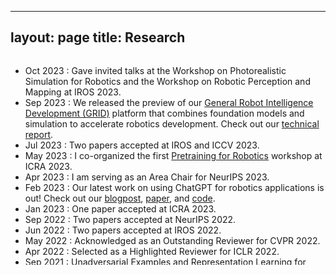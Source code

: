 
---
layout: page
title: Research
---


<div style="overflow: auto; height:250pt; width:100%;">

* Oct 2023 : Gave invited talks at the Workshop on Photorealistic Simulation for Robotics and the Workshop on Robotic Perception and Mapping at IROS 2023.
* Sep 2023 : We released the preview of our [General Robot Intelligence Development (GRID)](https://github.com/scaledfoundations/GRID-playground) platform that combines foundation models and simulation to accelerate robotics development. Check out our [technical report](https://arxiv.org/abs/2310.00887).
* Jul 2023 : Two papers accepted at IROS and ICCV 2023.
* May 2023 : I co-organized the first [Pretraining for Robotics](https://microsoft.github.io/robotics.pretraining.workshop.icra/) workshop at ICRA 2023. 
* Apr 2023 : I am serving as an Area Chair for NeurIPS 2023.
* Feb 2023 : Our latest work on using ChatGPT for robotics applications is out! Check out our [blogpost](https://aka.ms/ChatGPT-Robotics), [paper](https://www.microsoft.com/en-us/research/uploads/prod/2023/02/ChatGPT___Robotics.pdf), and [code](https://github.com/microsoft/PromptCraft-Robotics).
* Jan 2023 : One paper accepted at ICRA 2023.
* Sep 2022 : Two papers accepted at NeurIPS 2022.
* Jun 2022 : Two papers accepted at IROS 2022.
* May 2022 : Acknowledged as an Outstanding Reviewer for CVPR 2022.
* Apr 2022 : Selected as a Highlighted Reviewer for ICLR 2022.
* Sep 2021 : Unadversarial Examples and Representation Learning for Event Cameras accepted at NeurIPS 2021.
* Sep 2021 : Acknowledged as an Outstanding Reviewer at ICCV 2021.
* Feb 2021 : Adversarial Attacks on Optimization based Planners accepted at ICRA 2021.
* Sep 2020: Our paper on safe deep control policies has been selected as a finalist for the Best Paper Award on Safety, Security and Rescue Robotics at IROS 2020.
* Jul 2020: Gave a Microsoft Research webinar on AirSim and autonomous systems research.
* Mar 2020: We released AirSim Drone Racing Lab, an AirSim-based simulator aimed at enabling autonomous drone racing research.
* Dec 2019: Game of Drones, a simulated autonomous drone racing competition hosted by our group took place at NeurIPS 2019.
* Jul 2019: Joined the Autonomous Systems group at Microsoft.
* May 2019: Received my PhD degree from Texas A&M University.
* Feb 2018: One paper accepted at ICUAS 2018.
* Jan 2018: One paper accepted at ICRA 2018.
* Sep 2017: Gave a talk at the Workshop on Complex Collaborative Systems, IROS 2017.
</div>
&nbsp;